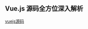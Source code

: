 ## Vue.js 源码全方位深入解析
[vuejs源码](http://note.youdao.com/noteshare?id=b966d089b5c388f6ba74a572a7bf36dc&sub=D9FFEF50A92B4A318F94575B15E34805)
